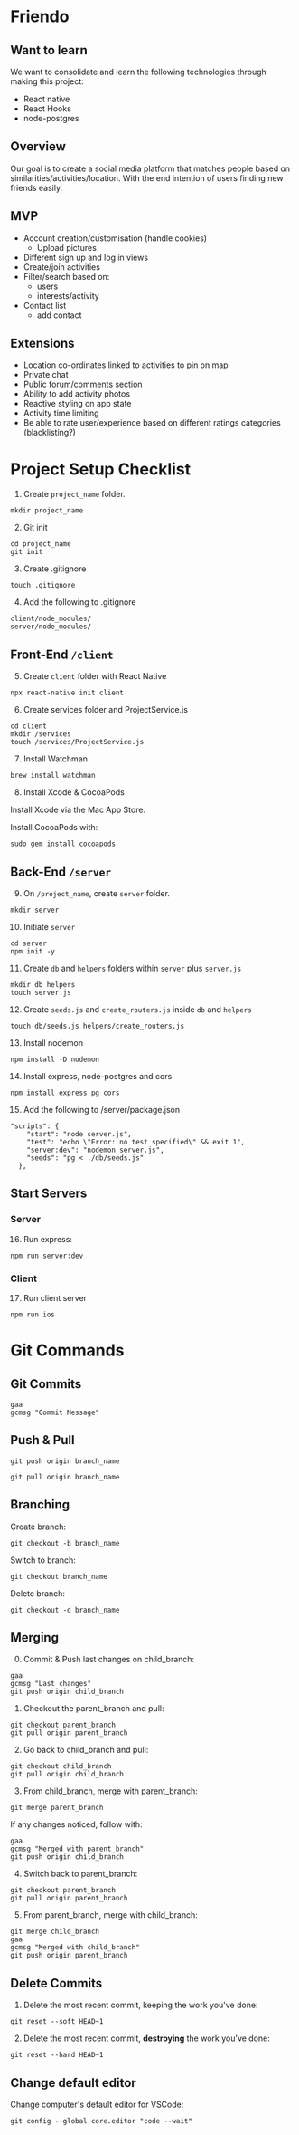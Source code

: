 # Friendo

## Want to learn

We want to consolidate and learn the following technologies through making this project:

* React native
* React Hooks
* node-postgres

## Overview

Our goal is to create a social media platform that matches people based on similarities/activities/location. With the end intention of users finding new friends easily.

## MVP

* Account creation/customisation (handle cookies)
  * Upload pictures
* Different sign up and log in views
* Create/join activities
* Filter/search based on:
  * users
  * interests/activity
* Contact list
  * add contact

## Extensions

* Location co-ordinates linked to activities to pin on map
* Private chat
* Public forum/comments section
* Ability to add activity photos
* Reactive styling on app state
* Activity time limiting
* Be able to rate user/experience based on different ratings categories (blacklisting?)




# Project Setup Checklist

1. Create `project_name` folder. 
```
mkdir project_name
```
2. Git init
```
cd project_name
git init
```
3. Create .gitignore
```
touch .gitignore
```
4. Add the following to .gitignore
```
client/node_modules/
server/node_modules/
```

## Front-End `/client`

5. Create `client` folder with React Native
```
npx react-native init client
```

6. Create services folder and ProjectService.js

```
cd client
mkdir /services
touch /services/ProjectService.js
```

7. Install Watchman
  
```
brew install watchman
```

8. Install Xcode & CocoaPods

Install Xcode via the Mac App Store.

Install CocoaPods with:

```
sudo gem install cocoapods
```

## Back-End `/server`

9. On `/project_name`,
create `server` folder. 

```
mkdir server
```
10. Initiate `server`

```
cd server
npm init -y
```

11. Create `db` and `helpers` folders within `server` plus `server.js`
```
mkdir db helpers
touch server.js
```

12. Create `seeds.js` and `create_routers.js` inside `db` and `helpers`

```
touch db/seeds.js helpers/create_routers.js
```

13. Install nodemon
```
npm install -D nodemon
```

14. Install express, node-postgres and cors
```
npm install express pg cors
```

15. Add the following to /server/package.json

```
"scripts": {
    "start": "node server.js",
    "test": "echo \"Error: no test specified\" && exit 1",
    "server:dev": "nodemon server.js",
    "seeds": "pg < ./db/seeds.js"
  },
```


## Start Servers

### Server

16. Run express:

```
npm run server:dev
```

### Client

17. Run client server
    
```
npm run ios
```


# Git Commands

## Git Commits

```
gaa
gcmsg "Commit Message"
```

## Push & Pull

```
git push origin branch_name
```
```
git pull origin branch_name
```

## Branching
Create branch:

```
git checkout -b branch_name
```

Switch to branch:

```
git checkout branch_name
```

Delete branch:
```
git checkout -d branch_name
```

## Merging

0. Commit & Push last changes on child_branch:
```
gaa
gcmsg "Last changes"
git push origin child_branch
```
1. Checkout the parent_branch and pull:
```
git checkout parent_branch
git pull origin parent_branch
```
2. Go back to child_branch and pull:
```
git checkout child_branch
git pull origin child_branch
```
3. From child_branch, merge with parent_branch:
```
git merge parent_branch
```
If any changes noticed, follow with:
```
gaa
gcmsg "Merged with parent_branch"
git push origin child_branch
```
4. Switch back to parent_branch:
```
git checkout parent_branch
git pull origin parent_branch
```
5. From parent_branch, merge with child_branch:
```
git merge child_branch
gaa
gcmsg "Merged with child_branch"
git push origin parent_branch
```

## Delete Commits

1. Delete the most recent commit, keeping the work you've done:

```
git reset --soft HEAD~1
```
2. Delete the most recent commit, **destroying** the work you've done:

```
git reset --hard HEAD~1
```

## Change default editor

Change computer's default editor for VSCode:

```
git config --global core.editor "code --wait"
```




